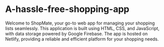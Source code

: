 # A-hassle-free-shopping-app
Welcome to ShopMate, your go-to web app for managing your shopping lists seamlessly. This application is built using HTML, CSS, and JavaScript, with data storage powered by Google Firebase. The app is hosted on Netlify, providing a reliable and efficient platform for your shopping needs.
